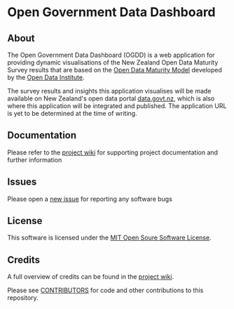 # Open Government Data Dashboard

## About

The Open Government Data Dashboard (OGDD) is a web application for providing dynamic visualisations of the New Zealand Open Data Maturity Survey results that are based on the [Open Data Maturity Model](https://theodi.org/article/open-data-maturity-model-2) developed by the [Open Data Institute](https://theodi.org).

The survey results and insights this application visualises will be made available on New Zealand's open data portal [data.govt.nz](//data.govt.nz), which is also where this application will be integrated and published. The application URL is yet to be determined at the time of writing.

## Documentation

Please refer to the [project wiki](../../wiki) for supporting project documentation and further information

## Issues

Please open a [new issue](../../issues/new) for reporting any software bugs

## License

This software is licensed under the [MIT Open Soure Software License](LICENSE).

## Credits

A full overview of credits can be found in the [project wiki](../../wiki/Credits).

Please see [CONTRIBUTORS](CONTRIBUTORS.md) for code and other contributions to this repository.
